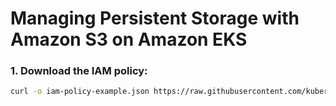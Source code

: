 # Managing Persistent Storage with Amazon S3 on Amazon EKS

### **1. Download the IAM policy:**
```bash
curl -o iam-policy-example.json https://raw.githubusercontent.com/kubernetes-sigs/aws-efs-csi-driver/master/docs/iam-policy-example.json
